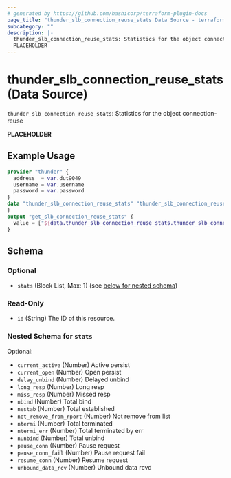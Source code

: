 ```yaml
---
# generated by https://github.com/hashicorp/terraform-plugin-docs
page_title: "thunder_slb_connection_reuse_stats Data Source - terraform-provider-thunder"
subcategory: ""
description: |-
  thunder_slb_connection_reuse_stats: Statistics for the object connection-reuse
  PLACEHOLDER
---
```


# thunder_slb_connection_reuse_stats (Data Source)

`thunder_slb_connection_reuse_stats`: Statistics for the object connection-reuse

__PLACEHOLDER__

## Example Usage

```terraform
provider "thunder" {
  address  = var.dut9049
  username = var.username
  password = var.password
}
data "thunder_slb_connection_reuse_stats" "thunder_slb_connection_reuse_stats" {
}
output "get_slb_connection_reuse_stats" {
  value = ["${data.thunder_slb_connection_reuse_stats.thunder_slb_connection_reuse_stats}"]
}
```

<!-- schema generated by tfplugindocs -->
## Schema

### Optional

- `stats` (Block List, Max: 1) (see [below for nested schema](#nestedblock--stats))

### Read-Only

- `id` (String) The ID of this resource.

<a id="nestedblock--stats"></a>
### Nested Schema for `stats`

Optional:

- `current_active` (Number) Active persist
- `current_open` (Number) Open persist
- `delay_unbind` (Number) Delayed unbind
- `long_resp` (Number) Long resp
- `miss_resp` (Number) Missed resp
- `nbind` (Number) Total bind
- `nestab` (Number) Total established
- `not_remove_from_rport` (Number) Not remove from list
- `ntermi` (Number) Total terminated
- `ntermi_err` (Number) Total terminated by err
- `nunbind` (Number) Total unbind
- `pause_conn` (Number) Pause request
- `pause_conn_fail` (Number) Pause request fail
- `resume_conn` (Number) Resume request
- `unbound_data_rcv` (Number) Unbound data rcvd


